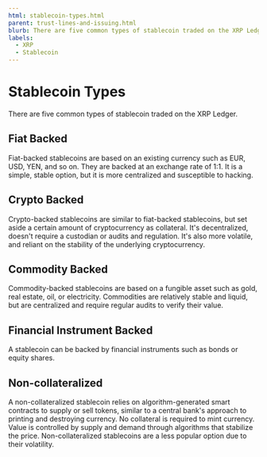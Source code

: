 ```yaml
---
html: stablecoin-types.html
parent: trust-lines-and-issuing.html
blurb: There are five common types of stablecoin traded on the XRP Ledger.
labels:
  - XRP
  - Stablecoin
---
```

# Stablecoin Types

There are five common types of stablecoin traded on the XRP Ledger.

## Fiat Backed

Fiat-backed stablecoins are based on an existing currency such as EUR, USD, YEN, and so on. They are backed at an exchange rate of 1:1. It is a simple, stable option, but it is more centralized and susceptible to hacking.

## Crypto Backed

Crypto-backed stablecoins are similar to fiat-backed stablecoins, but set aside a certain amount of cryptocurrency as collateral. It's decentralized, doesn't require a custodian or audits and regulation. It's also more volatile, and reliant on the stability of the underlying cryptocurrency.

## Commodity Backed

Commodity-backed stablecoins are based on a fungible asset such as gold, real estate, oil,  or electricity. Commodities are relatively stable and liquid, but are centralized and require regular audits to verify their value.

## Financial Instrument Backed

A stablecoin can be backed by financial instruments such as bonds or equity shares.

## Non-collateralized

A non-collateralized stablecoin relies on algorithm-generated smart contracts to supply or sell tokens, similar to a central bank's approach to printing and destroying currency. No collateral is required to mint currency. Value is controlled by supply and demand through algorithms that stabilize the price. Non-collateralized stablecoins are a less popular option due to their volatility.
